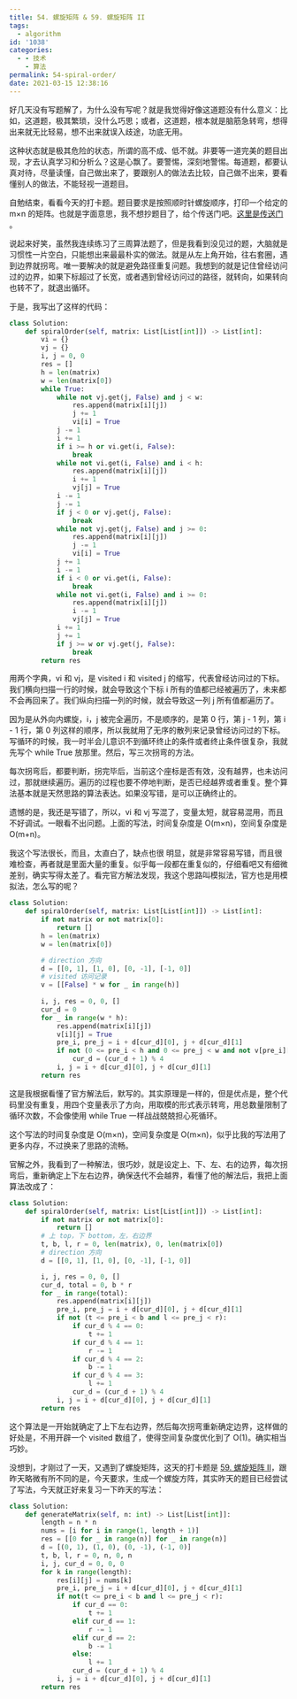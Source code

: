 ```yaml
---
title: 54. 螺旋矩阵 & 59. 螺旋矩阵 II
tags:
  - algorithm
id: '1038'
categories:
  - - 技术
    - 算法
permalink: 54-spiral-order/
date: 2021-03-15 12:38:16
---
```


好几天没有写题解了，为什么没有写呢？就是我觉得好像这道题没有什么意义：比如，这道题，极其繁琐，没什么巧思；或者，这道题，根本就是脑筋急转弯，想得出来就无比轻易，想不出来就误入歧途，功底无用。

这种状态就是极其危险的状态，所谓的高不成、低不就。非要等一道完美的题目出现，才去认真学习和分析么？这是心飘了。要警惕，深刻地警惕。每道题，都要认真对待，尽量读懂，自己做出来了，要跟别人的做法去比较，自己做不出来，要看懂别人的做法，不能轻视一道题目。

自勉结束，看看今天的打卡题。题目要求是按照顺时针螺旋顺序，打印一个给定的 m×n 的矩阵。也就是字面意思，我不想抄题目了，给个传送门吧。[这里是传送门](https://leetcode-cn.com/problems/spiral-matrix/) 。
<!-- more -->
说起来好笑，虽然我连续练习了三周算法题了，但是我看到没见过的题，大脑就是习惯性一片空白，只能想出来最最朴实的做法。就是从左上角开始，往右套圈，遇到边界就拐弯。唯一要解决的就是避免路径重复问题。我想到的就是记住曾经访问过的边界，如果下标超过了长宽，或者遇到曾经访问过的路径，就转向，如果转向也转不了，就退出循环。

于是，我写出了这样的代码：

```python
class Solution:
    def spiralOrder(self, matrix: List[List[int]]) -> List[int]:
        vi = {}
        vj = {}
        i, j = 0, 0
        res = []
        h = len(matrix)
        w = len(matrix[0])
        while True:
            while not vj.get(j, False) and j < w:
                res.append(matrix[i][j])
                j += 1
                vi[i] = True
            j -= 1
            i += 1
            if i >= h or vi.get(i, False):
                break
            while not vi.get(i, False) and i < h:
                res.append(matrix[i][j])
                i += 1
                vj[j] = True
            i -= 1
            j -= 1
            if j < 0 or vj.get(j, False):
                break
            while not vj.get(j, False) and j >= 0:
                res.append(matrix[i][j])
                j -= 1
                vi[i] = True
            j += 1
            i -= 1
            if i < 0 or vi.get(i, False):
                break
            while not vi.get(i, False) and i >= 0:
                res.append(matrix[i][j])
                i -= 1
                vj[j] = True
            i += 1
            j += 1
            if j >= w or vj.get(j, False):
                break
        return res
```

用两个字典，vi 和 vj，是 visited i 和 visited j 的缩写，代表曾经访问过的下标。我们横向扫描一行的时候，就会导致这个下标 i 所有的值都已经被遍历了，未来都不会再回来了。我们纵向扫描一列的时候，就会导致这一列 j 所有值都遍历了。

因为是从外向内螺旋，i，j 被完全遍历，不是顺序的，是第 0 行，第 j - 1 列，第 i - 1 行，第 0 列这样的顺序，所以我就用了无序的散列来记录曾经访问过的下标。写循环的时候，我一时半会儿意识不到循环终止的条件或者终止条件很复杂，我就先写个 while True 放那里。然后，写三次拐弯的方法。

每次拐弯后，都要判断，拐完毕后，当前这个座标是否有效，没有越界，也未访问过，那就继续遍历。遍历的过程也要不停地判断，是否已经越界或者重复。整个算法基本就是天然思路的算法表达。如果没写错，是可以正确终止的。

遗憾的是，我还是写错了，所以，vi 和 vj 写混了，变量太短，就容易混用，而且不好调试。一眼看不出问题。上面的写法，时间复杂度是 O(m×n)，空间复杂度是O(m+n)。

我这个写法很长，而且，太直白了，缺点也很 明显，就是非常容易写错，而且很难检查，再者就是里面大量的重复。似乎每一段都在重复似的，仔细看吧又有细微差别，确实写得太差了。看完官方解法发现，我这个思路叫模拟法，官方也是用模拟法，怎么写的呢？

```python
class Solution:
    def spiralOrder(self, matrix: List[List[int]]) -> List[int]:
        if not matrix or not matrix[0]:
            return []
        h = len(matrix)
        w = len(matrix[0])

        # direction 方向
        d = [[0, 1], [1, 0], [0, -1], [-1, 0]]
        # visited 访问记录
        v = [[False] * w for _ in range(h)]
        
        i, j, res = 0, 0, []
        cur_d = 0
        for _ in range(w * h):
            res.append(matrix[i][j])
            v[i][j] = True
            pre_i, pre_j = i + d[cur_d][0], j + d[cur_d][1]
            if not (0 <= pre_i < h and 0 <= pre_j < w and not v[pre_i][pre_j]):
                cur_d = (cur_d + 1) % 4
            i, j = i + d[cur_d][0], j + d[cur_d][1]
        return res
```

这是我根据看懂了官方解法后，默写的。其实原理是一样的，但是优点是，整个代码里没有重复，用四个变量表示了方向，用取模的形式表示转弯，用总数量限制了循环次数，不会像使用 while True 一样战战兢兢担心死循环。

这个写法的时间复杂度是 O(m×n)，空间复杂度是 O(m×n)，似乎比我的写法用了更多内存，不过换来了思路的流畅。

官解之外，我看到了一种解法，很巧妙，就是设定上、下、左、右的边界，每次拐弯后，重新确定上下左右边界，确保迭代不会越界，看懂了他的解法后，我把上面算法改成了：

```python
class Solution:
    def spiralOrder(self, matrix: List[List[int]]) -> List[int]:
        if not matrix or not matrix[0]:
            return []
        # 上 top，下 bottom，左，右边界
        t, b, l, r = 0, len(matrix), 0, len(matrix[0])
        # direction 方向
        d = [[0, 1], [1, 0], [0, -1], [-1, 0]]

        i, j, res = 0, 0, []
        cur_d, total = 0, b * r
        for _ in range(total):
            res.append(matrix[i][j])
            pre_i, pre_j = i + d[cur_d][0], j + d[cur_d][1]
            if not (t <= pre_i < b and l <= pre_j < r):
                if cur_d % 4 == 0:
                    t += 1
                if cur_d % 4 == 1:
                    r -= 1
                if cur_d % 4 == 2:
                    b -= 1
                if cur_d % 4 == 3:
                    l += 1
                cur_d = (cur_d + 1) % 4
            i, j = i + d[cur_d][0], j + d[cur_d][1]
        return res
```

这个算法是一开始就确定了上下左右边界，然后每次拐弯重新确定边界，这样做的好处是，不用开辟一个 visited 数组了，使得空间复杂度优化到了 O(1)。确实相当巧妙。

没想到，才刚过了一天，又遇到了螺旋矩阵，这天的打卡题是 [59. 螺旋矩阵 II](https://leetcode-cn.com/problems/spiral-matrix-ii/)，跟昨天略微有所不同的是，今天要求，生成一个螺旋方阵，其实昨天的题目已经尝试了写法，今天就正好来复习一下昨天的写法：

```python
class Solution:
    def generateMatrix(self, n: int) -> List[List[int]]:
        length = n * n
        nums = [i for i in range(1, length + 1)]
        res = [[0 for _ in range(n)] for _ in range(n)]
        d = [(0, 1), (1, 0), (0, -1), (-1, 0)]
        t, b, l, r = 0, n, 0, n
        i, j, cur_d = 0, 0, 0 
        for k in range(length):
            res[i][j] = nums[k]
            pre_i, pre_j = i + d[cur_d][0], j + d[cur_d][1]
            if not(t <= pre_i < b and l <= pre_j < r):
                if cur_d == 0:
                    t += 1
                elif cur_d == 1:
                    r -= 1
                elif cur_d == 2:
                    b -= 1
                else:
                    l += 1
                cur_d = (cur_d + 1) % 4
            i, j = i + d[cur_d][0], j + d[cur_d][1]
        return res
```